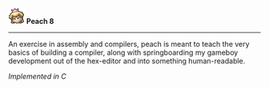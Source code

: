 ![](https://github.com/Ifiht/peach-8/blob/master/pc2.png "<3") **Peach 8**
___
An exercise in assembly and compilers, peach is meant to teach the very basics of building a compiler, along with springboarding my gameboy development out of the hex-editor and into something human-readable.

*Implemented in C* 
